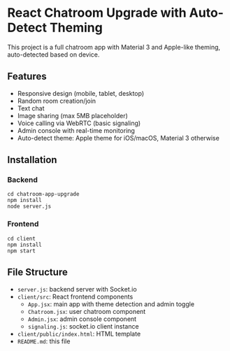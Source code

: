 # React Chatroom Upgrade with Auto-Detect Theming

This project is a full chatroom app with Material 3 and Apple-like theming, auto-detected based on device.

## Features

- Responsive design (mobile, tablet, desktop)
- Random room creation/join
- Text chat
- Image sharing (max 5MB placeholder)
- Voice calling via WebRTC (basic signaling)
- Admin console with real-time monitoring
- Auto-detect theme: Apple theme for iOS/macOS, Material 3 otherwise

## Installation

### Backend
```
cd chatroom-app-upgrade
npm install
node server.js
```

### Frontend
```
cd client
npm install
npm start
```

## File Structure

- `server.js`: backend server with Socket.io
- `client/src`: React frontend components
  - `App.jsx`: main app with theme detection and admin toggle
  - `Chatroom.jsx`: user chatroom component
  - `Admin.jsx`: admin console component
  - `signaling.js`: socket.io client instance
- `client/public/index.html`: HTML template
- `README.md`: this file